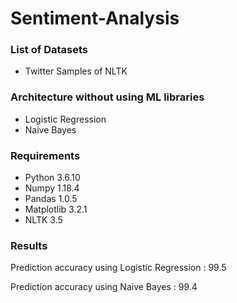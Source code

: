 # Sentiment-Analysis

### List of Datasets
* Twitter Samples of NLTK

### Architecture without using ML libraries
* Logistic Regression
* Naive Bayes

### Requirements
* Python 3.6.10  
* Numpy 1.18.4  
* Pandas 1.0.5
* Matplotlib 3.2.1
* NLTK 3.5


### Results
Prediction accuracy using Logistic Regression : 99.5     

Prediction accuracy using Naive Bayes : 99.4
